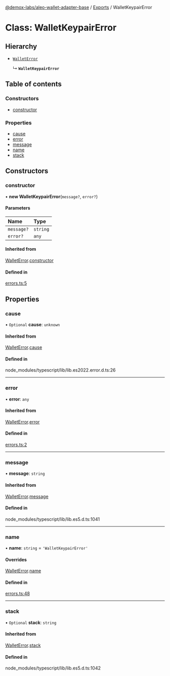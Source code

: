 [@demox-labs/aleo-wallet-adapter-base](../README.md) / [Exports](../modules.md) / WalletKeypairError

# Class: WalletKeypairError

## Hierarchy

- [`WalletError`](WalletError.md)

  ↳ **`WalletKeypairError`**

## Table of contents

### Constructors

- [constructor](WalletKeypairError.md#constructor)

### Properties

- [cause](WalletKeypairError.md#cause)
- [error](WalletKeypairError.md#error)
- [message](WalletKeypairError.md#message)
- [name](WalletKeypairError.md#name)
- [stack](WalletKeypairError.md#stack)

## Constructors

### constructor

• **new WalletKeypairError**(`message?`, `error?`)

#### Parameters

| Name | Type |
| :------ | :------ |
| `message?` | `string` |
| `error?` | `any` |

#### Inherited from

[WalletError](WalletError.md).[constructor](WalletError.md#constructor)

#### Defined in

[errors.ts:5](https://github.com/demox-labs/leo-wallet-adapter/blob/21dd6ca/packages/core/base/errors.ts#L5)

## Properties

### cause

• `Optional` **cause**: `unknown`

#### Inherited from

[WalletError](WalletError.md).[cause](WalletError.md#cause)

#### Defined in

node_modules/typescript/lib/lib.es2022.error.d.ts:26

___

### error

• **error**: `any`

#### Inherited from

[WalletError](WalletError.md).[error](WalletError.md#error)

#### Defined in

[errors.ts:2](https://github.com/demox-labs/leo-wallet-adapter/blob/21dd6ca/packages/core/base/errors.ts#L2)

___

### message

• **message**: `string`

#### Inherited from

[WalletError](WalletError.md).[message](WalletError.md#message)

#### Defined in

node_modules/typescript/lib/lib.es5.d.ts:1041

___

### name

• **name**: `string` = `'WalletKeypairError'`

#### Overrides

[WalletError](WalletError.md).[name](WalletError.md#name)

#### Defined in

[errors.ts:48](https://github.com/demox-labs/leo-wallet-adapter/blob/21dd6ca/packages/core/base/errors.ts#L48)

___

### stack

• `Optional` **stack**: `string`

#### Inherited from

[WalletError](WalletError.md).[stack](WalletError.md#stack)

#### Defined in

node_modules/typescript/lib/lib.es5.d.ts:1042
